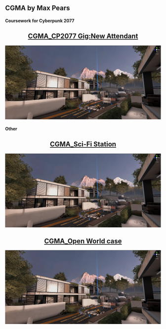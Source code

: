 <h2>CGMA by Max Pears </h2>

<h4>Coursework for Cyberpunk 2077</h4>

<div style="text-align: center;">
<h2> <a href="../data/showcase/CGMA_Gig">CGMA_CP2077 Gig:New Attendant</a> </h2>
</div>

<a href="../data/showcase/CGMA_Gig">
  <img src="/assets/Portfolio/Commercial_work/WA_Suburb/mainsc/2.png" alt="Suburb" style="max-width: 100%; height: auto;">
</a>

<h4>Other</h4>

<div style="text-align: center;">
<h2> <a href="../data/showcase/CGMA_Station">CGMA_Sci-Fi Station</a> </h2>
</div>
<a href="../data/showcase/CGMA_Station">
  <img src="/assets/Portfolio/Commercial_work/WA_Suburb/mainsc/2.png" alt="Suburb" style="max-width: 100%; height: auto;">
</a>

<div style="text-align: center;">
<h2> <a href="../data/showcase/CGMA_World">CGMA_Open World case</a> </h2>
</div>
<a href="../data/showcase/CGMA_World">
  <img src="/assets/Portfolio/Commercial_work/WA_Suburb/mainsc/2.png" alt="Suburb" style="max-width: 100%; height: auto;">
</a>
